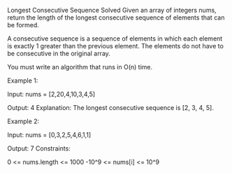 Longest Consecutive Sequence
Solved 
Given an array of integers nums, return the length of the longest consecutive sequence of elements that can be formed.

A consecutive sequence is a sequence of elements in which each element is exactly 1 greater than the previous element. The elements do not have to be consecutive in the original array.

You must write an algorithm that runs in O(n) time.

Example 1:

Input: nums = [2,20,4,10,3,4,5]

Output: 4
Explanation: The longest consecutive sequence is [2, 3, 4, 5].

Example 2:

Input: nums = [0,3,2,5,4,6,1,1]

Output: 7
Constraints:

0 <= nums.length <= 1000
-10^9 <= nums[i] <= 10^9

